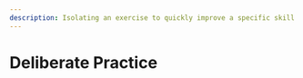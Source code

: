 ```yaml
---
description: Isolating an exercise to quickly improve a specific skill.
---
```


# Deliberate Practice
